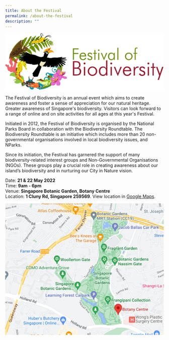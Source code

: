 ```yaml
---
title: About the Festival
permalink: /about-the-festival
description: ""
---
```

![Alt text for image on Isomer site](/images/FOBlogo.png)

The Festival of Biodiversity is an annual event which aims to create awareness and foster a sense of appreciation for our natural heritage. Greater awareness of Singapore's biodiversity. Visitors can look forward to a range of online and on site activities for all ages at this year's Festival. 

Initiated in 2012, the Festival of Biodiversity is organised by the National Parks Board in collaboration with the Biodiversity Roundtable. The Biodiversity Roundtable is an initiative which includes more than 20 non-governmental organisations involved in local biodiversity issues, and NParks.

Since its initiation, the Festival has garnered the support of many biodiversity-related interest groups and Non-Governmental Organisations (NGOs). These groups play a crucial role in creating awareness about our island’s biodiversity and in nurturing our City in Nature vision.

Date: **21 & 22 May 2022**\
Time: **9am - 6pm**\
Venue: **Singapore Botanic Garden, Botany Centre**\
Location: **1 Cluny Rd, Singapore 259569**. View location in [Google Maps](https://goo.gl/maps/XU3Lzd968B6MY57M6).

![Map of Botany Centre](/images/2022FOBLocation.png)